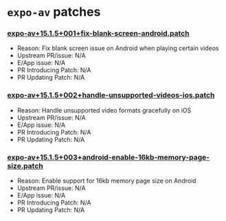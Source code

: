 
# `expo-av` patches

### [expo-av+15.1.5+001+fix-blank-screen-android.patch](expo-av+15.1.5+001+fix-blank-screen-android.patch)
- Reason: Fix blank screen issue on Android when playing certain videos
- Upstream PR/issue: N/A
- E/App issue: N/A
- PR Introducing Patch: N/A
- PR Updating Patch: N/A

### [expo-av+15.1.5+002+handle-unsupported-videos-ios.patch](expo-av+15.1.5+002+handle-unsupported-videos-ios.patch)
- Reason: Handle unsupported video formats gracefully on iOS
- Upstream PR/issue: N/A
- E/App issue: N/A
- PR Introducing Patch: N/A
- PR Updating Patch: N/A

### [expo-av+15.1.5+003+android-enable-16kb-memory-page-size.patch](expo-av+15.1.5+003+android-enable-16kb-memory-page-size.patch)
- Reason: Enable support for 16kb memory page size on Android
- Upstream PR/issue: N/A
- E/App issue: N/A
- PR Introducing Patch: N/A
- PR Updating Patch: N/A
